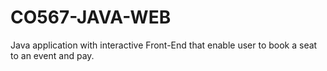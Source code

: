 # CO567-JAVA-WEB
Java application  with interactive Front-End that enable user to book a seat to an event and pay.
